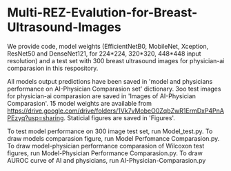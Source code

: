 # Multi-REZ-Evalution-for-Breast-Ultrasound-Images
We provide code, model weights (EfficientNetB0, MobileNet, Xception, ResNet50 and DenseNet121, for 224\*224, 320\*320, 448\*448 input resolution) and a test set with 300 breast ultrasound images for physician-ai comparasion in this respository.

All models output predictions have been saved in 'model and physicians performance on AI-Physician Comparasion set' dictionary.
3oo test images for physician-ai comparasion are saved in 'Images of AI-Physician Comparasion'.
15 model weights are available from https://drive.google.com/drive/folders/1Vk7vMobeO0ZqbZwR1ErmDxP4PnAPEzyq?usp=sharing. 
Staticial figures are saved in 'Figures'.

To test model performance on 300 image test set, run Model_test.py.
To draw models comparasion figure, run Model Perfomance Comparasion.py.
To draw model-physician performance comparasion of Wilcoxon test figures, run Model-Physician Performance Comparasion.py.
To draw AUROC curve of AI and physicians, run AI-Physician-Comparasion.py
